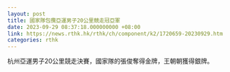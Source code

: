 ```yaml
---
layout: post
title: 國家隊包攬亞運男子20公里競走冠亞軍
date: 2023-09-29 08:37:18.000000000 +08:00
link: https://news.rthk.hk/rthk/ch/component/k2/1720659-20230929.htm
categories: rthk
---
```


杭州亞運男子20公里競走決賽，國家隊的張俊奪得金牌，王朝朝獲得銀牌。
